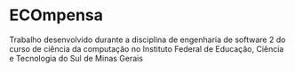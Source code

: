# ECOmpensa
Trabalho desenvolvido durante a disciplina de engenharia de software 2 do curso de ciência da computação no Instituto Federal de Educação, Ciência e Tecnologia do Sul de Minas Gerais
